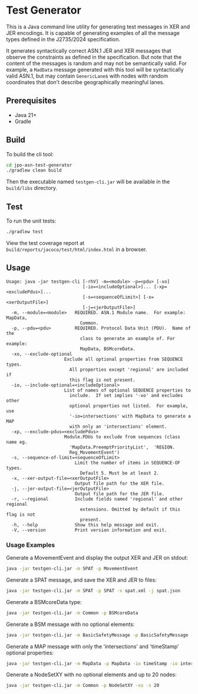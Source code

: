 # Test Generator

This is a Java command line utility for generating test messages in XER and JER encodings.  It is capable of generating examples of all the message types defined in the J2735/2024 specification.

It generates syntactically correct ASN.1 JER and XER messages that observe the constraints as defined in the specification. But note that the content of the messages is random and may not be semantically valid.  For example, a `MadData` message generated with this tool will be syntactically valid ASN.1, but may contain `GenericLane`s with nodes with random coordinates that don't describe geographically meaningful lanes.

## Prerequisites

* Java 21+
* Gradle

## Build

To build the cli tool:

```bash
cd jpo-asn-test-generator
./gradlew clean build
```

Then the executable named `testgen-cli.jar` will be available in the `build/libs` directory.

## Test

To run the unit tests:

```bash
./gradlew test
```

View the test coverage report at `build/reports/jacoco/test/html/index.html` in a browser.

## Usage

```
Usage: java -jar testgen-cli [-rhV] -m=<module> -p=<pdu> [-xo]
                             [-io=<includeOptional>]... [-xp=<excludePdus>]...
                             [-s=<sequenceOfLimit>] [-x=<xerOutputFile>]
                             [-j=<jerOutputFile>]
  -m, --module=<module>   REQUIRED. ASN.1 Module name.  For example: MapData,
                            Common.
  -p, --pdu=<pdu>         REQUIRED. Protocol Data Unit (PDU).  Name of the
                            class to generate an example of. For example:
                            MapData, BSMcoreData.
  -xo, --exclude-optional
                      Exclude all optional properties from SEQUENCE types.
                        All properties except 'regional' are included if
                        this flag is not present.
  -io, --include-optional=<includeOptional>
                      List of names of optional SEQUENCE properties to
                        include.  If set implies '-xo' and excludes other
                        optional properties not listed.  For example, use
                        '-io=intersections' with MapData to generate a MAP
                        with only an 'intersections' element.
  -xp, --exclude-pdus=<excludePdus>
                      Module.PDUs to exclude from sequences (class name eg.
                        'MapData.PreemptPriorityList',  'REGION.
                        Reg_MovementEvent')
  -s, --sequence-of-limit=<sequenceOfLimit>
                          Limit the number of items in SEQUENCE-OF types.
                            Default 5. Must be at least 2.
  -x, --xer-output-file=<xerOutputFile>
                          Output file path for the XER file.
  -j, --jer-output-file=<jerOutputFile>
                          Output file path for the JER file.
  -r, --regional          Include fields named 'regional' and other regional
                            extensions. Omitted by default if this flag is not
                            present.
  -h, --help              Show this help message and exit.
  -V, --version           Print version information and exit.
```

### Usage Examples

Generate a MovementEvent and display the output XER and JER on stdout:

```bash
java -jar testgen-cli.jar -m SPAT -p MovementEvent
```

Generate a SPAT message, and save the XER and JER to files:

```bash
java -jar testgen-cli.jar -m SPAT -p SPAT -x spat.xml -j spat.json
```

Generate a BSMcoreData type:

```bash
java -jar testgen-cli.jar -m Common -p BSMcoreData
```

Generate a BSM message with no optional elements:

```bash
java -jar testgen-cli.jar -m BasicSafetyMessage -p BasicSafetyMessage -xo
```

Generate a MAP message with only the 'intersections' and 'timeStamp' optional properties:

```bash
java -jar testgen-cli.jar -m MapData -p MapData -io timeStamp -io intersections
```

Generate a NodeSetXY with no optional elements and up to 20 nodes:

```bash
java -jar testgen-cli.jar -m Common -p NodeSetXY -xo -s 20
```



